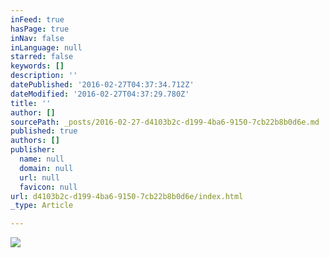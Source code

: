 ```yaml
---
inFeed: true
hasPage: true
inNav: false
inLanguage: null
starred: false
keywords: []
description: ''
datePublished: '2016-02-27T04:37:34.712Z'
dateModified: '2016-02-27T04:37:29.780Z'
title: ''
author: []
sourcePath: _posts/2016-02-27-d4103b2c-d199-4ba6-9150-7cb22b8b0d6e.md
published: true
authors: []
publisher:
  name: null
  domain: null
  url: null
  favicon: null
url: d4103b2c-d199-4ba6-9150-7cb22b8b0d6e/index.html
_type: Article

---
```

![](https://the-grid-user-content.s3-us-west-2.amazonaws.com/876e06d3-facb-4cb4-b8a3-4507491356c4.JPG)